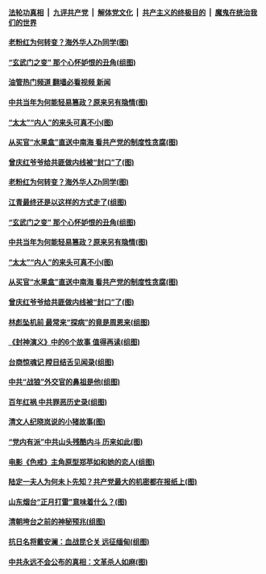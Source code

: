 ####  [法轮功真相](../../../../basic/blob/master/README.md?t=01310012) &nbsp;|&nbsp; [九评共产党](../../../../9ping.md/blob/master/README.md?t=01310012) &nbsp;|&nbsp; [解体党文化](../../../../jtdwh.md/blob/master/README.md?t=01310012)  &nbsp;|&nbsp; [共产主义的终极目的](../../../../gczydzjmd.md/blob/master/README.md?t=01310012) &nbsp;|&nbsp; [魔鬼在统治我们的世界](../../../../mgztzwmdsj.md/blob/master/README.md?t=01310012) 

#### [老粉红为何转变？海外华人Zh同学(图)](../pages/p6/1027771.md?t=01310012) 

#### [“玄武门之变” 那个心怀妒恨的丑角(组图)](../pages/p6/1027278.md?t=01310012) 

#### [油管热门频道 翻墙必看视频 新闻](http://129.146.143.75:81/youtube.html?01310012)

#### [中共当年为何能轻易篡政？原来另有隐情(图)](../pages/p6/1027215.md?t=01310012) 

#### [“太太”“内人”的来头可真不小(图)](../pages/p6/1027603.md?t=01310012) 

#### [从买官“水果盒”直送中南海 看共产党的制度性贪腐(图)](../pages/p6/1027689.md?t=01310012) 

#### [曾庆红爷爷给共匪做内线被“封口”了(图)](../pages/p6/1027679.md?t=01310012) 

#### [老粉红为何转变？海外华人Zh同学(图)](../pages/p6/1027771.md?t=01310012) 

#### [江青最终还是以这样的方式走了(组图)](../pages/p6/1022393.md?t=01310012) 

#### [“玄武门之变” 那个心怀妒恨的丑角(组图)](../pages/p6/1027278.md?t=01310012) 

#### [中共当年为何能轻易篡政？原来另有隐情(图)](../pages/p6/1027215.md?t=01310012) 

#### [“太太”“内人”的来头可真不小(图)](../pages/p6/1027603.md?t=01310012) 

#### [从买官“水果盒”直送中南海 看共产党的制度性贪腐(图)](../pages/p6/1027689.md?t=01310012) 

#### [曾庆红爷爷给共匪做内线被“封口”了(图)](../pages/p6/1027679.md?t=01310012) 

#### [林彪坠机前 最常来“探病”的竟是周恩来(组图)](../pages/p6/1027597.md?t=01310012) 

#### [《封神演义》中的6个故事 值得再读(组图)](../pages/p6/1027602.md?t=01310012) 

#### [台商惊魂记 瞠目结舌见闻录(组图)](../pages/p6/1027626.md?t=01310012) 

#### [中共“战狼”外交官的鼻祖是他(组图)](../pages/p6/1027599.md?t=01310012) 

#### [百年红祸 中共罪恶历史录(组图)](../pages/p6/1027522.md?t=01310012) 

#### [清文人纪晓岚说的小猪故事(图)](../pages/p6/1027554.md?t=01310012) 

#### [“党内有派”中共山头残酷内斗 历来如此(图)](../pages/p6/1027545.md?t=01310012) 

#### [电影《色戒》主角原型郑苹如和她的恋人(组图)](../pages/p6/1027515.md?t=01310012) 

#### [陆定一夫人为何未卜先知？共产党最大的机密都在报纸上(图)](../pages/p6/1027002.md?t=01310012) 

#### [山东烟台“正月打雷”意味着什么？(图)](../pages/p6/1027462.md?t=01310012) 

#### [清朝垮台之前的神秘预兆(组图)](../pages/p6/1027430.md?t=01310012) 

#### [抗日名将戴安澜：血战昆仑关 远征缅甸(组图)](../pages/p6/1027431.md?t=01310012) 

#### [中共永远不会公布的真相：文革杀人如麻(图)](../pages/p6/1027000.md?t=01310012) 

<img src='http://gfw-breaker.win/goodnews/indexes/p6.md' width='0px' height='0px'/>
